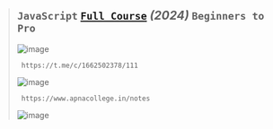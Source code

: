 >## `JavaScript` [`Full Course`](https://www.youtube.com/playlist?list=PLGjplNEQ1it_oTvuLRNqXfz_v_0pq6unW) ***(2024)*** `Beginners to Pro`
>
>![image](https://github.com/imvickykumar999/JavaScript-Full-Course/assets/50515418/f30eb68b-6298-4808-bb7c-926dd65976e4)
>
>      https://t.me/c/1662502378/111
>    
>![image](https://github.com/imvickykumar999/JavaScript-Full-Course/assets/50515418/42ab8aa2-8f13-414f-b054-2dcfe502b214)
>
>      https://www.apnacollege.in/notes
>    
>![image](https://github.com/imvickykumar999/JavaScript-Full-Course/assets/50515418/5c87a795-8550-4f3a-bc4e-affd69afd6e7)
